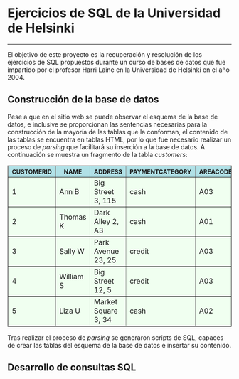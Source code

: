 # Ejercicios de SQL de la Universidad de Helsinki
-----------------

El objetivo de este proyecto es la recuperación y resolución de los ejercicios de SQL propuestos durante un curso de bases de datos que fue impartido por el profesor Harri Laine en la Universidad de Helsinki en el año 2004. 

## Construcción de la base de datos

Pese a que en el sitio web se puede observar el esquema de la base de datos, e inclusive se proporcionan las sentencias necesarias para la construcción de la mayoría de las tablas que la conforman, el contenido de las tablas se encuentra en tablas HTML, por lo que fue necesario realizar un proceso de *parsing* que facilitará su inserción a la base de datos. A continuación se muestra un fragmento de la tabla *customers*:

<table border=1  bgcolor="#F0FFF0"><tr>
<th bgcolor="#B0E0E6">
<small>CUSTOMERID</small>
</th>
<th bgcolor="#B0E0E6">
<small>NAME</small>
</th>
<th bgcolor="#B0E0E6">
<small>ADDRESS</small>
</th>
<th bgcolor="#B0E0E6">
<small>PAYMENTCATEGORY</small>
</th>
<th bgcolor="#B0E0E6">
<small>AREACODE</small>
</th>
<th bgcolor="#B0E0E6">
<small>PHONE</small>
</th>
<th bgcolor="#B0E0E6">
<small>EMAIL</small>
</th>
<tr>
<td>
1
</td>
<td>
Ann B
</td>
<td>
Big Street 3, 115
</td>
<td>
cash
</td>
<td>
A03
</td>
<td>
12345
</td>
<td>
Bigs@tpmail.com
</td>
</tr>
<tr>
<td>
2
</td>
<td>
Thomas K
</td>
<td>
Dark Alley 2, A3
</td>
<td>
cash
</td>
<td>
A01
</td>
<td>
23456
</td>
<td>
Tkumbs@mtmail.com
</td>
</tr>
<tr>
<td>
3
</td>
<td>
Sally W
</td>
<td>
Park Avenue 23, 25
</td>
<td>
credit
</td>
<td>
A03
</td>
<td>
12345
</td>
<td>
null
</td>
</tr>
<tr>
<td>
4
</td>
<td>
William S
</td>
<td>
Big Street 12, 5
</td>
<td>
credit
</td>
<td>
A03
</td>
<td>
null
</td>
<td>
xxsmith@hotmail.com
</td>
</tr>
<tr>
<td>
5
</td>
<td>
Liza U
</td>
<td>
Market Square 3, 34
</td>
<td>
cash
</td>
<td>
A02
</td>
<td>
45678
</td>
<td>
lisau@mymail.to
</td>
</tr>
</table>

Tras realizar el proceso de *parsing* se generaron scripts de SQL, capaces de crear las tablas del esquema de la base de datos e insertar su contenido.

## Desarrollo de consultas SQL
